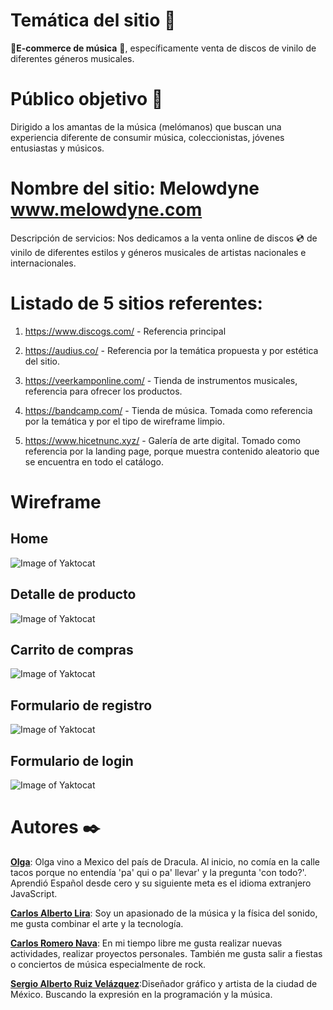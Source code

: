 # Temática del sitio 📌

**🛒E-commerce de música** 🎵, específicamente venta de discos de vinilo de diferentes géneros musicales.

# Público objetivo 👥

Dirigido a los amantas de la música (melómanos) que buscan una experiencia diferente de consumir música, coleccionistas, jóvenes entusiastas y músicos.

# Nombre del sitio: Melowdyne www.melowdyne.com

Descripción de servicios: Nos dedicamos a la venta online de discos 💿 de vinilo de diferentes estilos y géneros musicales de artistas nacionales e internacionales.

# Listado de 5 sitios referentes:

1. https://www.discogs.com/ - Referencia principal

2. https://audius.co/ - Referencia por la temática propuesta y por estética del sitio.

3. https://veerkamponline.com/ - Tienda de instrumentos musicales, referencia para ofrecer los productos.

4. https://bandcamp.com/ - Tienda de música. Tomada como referencia por la temática y por el tipo de wireframe limpio.

5. https://www.hicetnunc.xyz/ - Galería de arte digital. Tomado como referencia por la landing page, porque muestra contenido aleatorio que se encuentra en todo el catálogo.

# Wireframe

## Home

![Image of Yaktocat](https://octodex.github.com/images/yaktocat.png)

## Detalle de producto

![Image of Yaktocat](https://octodex.github.com/images/yaktocat.png)

## Carrito de compras

![Image of Yaktocat](https://octodex.github.com/images/yaktocat.png)

## Formulario de registro

![Image of Yaktocat](https://octodex.github.com/images/yaktocat.png)

## Formulario de login

![Image of Yaktocat](https://octodex.github.com/images/yaktocat.png)

# Autores ✒️

[**Olga**](https://github.com/Oleandra): Olga vino a Mexico del país de Dracula. Al inicio, no comía en la calle tacos porque no entendía 'pa' qui o pa' llevar' y la pregunta 'con todo?'. Aprendió Español desde cero y su siguiente meta es el idioma extranjero JavaScript.

[**Carlos Alberto Lira**](https://github.com/carlosalberto05): Soy un apasionado de la música y la física del sonido, me gusta combinar el arte y la tecnología.

[**Carlos Romero Nava**](https://github.com/Charly121): En mi tiempo libre me gusta realizar nuevas actividades, realizar proyectos personales. También me gusta salir a fiestas o conciertos de música especialmente de rock.

[**Sergio Alberto Ruiz Velázquez**](https://github.com/svartgazer):Diseñador gráfico y artista de la ciudad de México. Buscando la expresión en la programación y la música.
